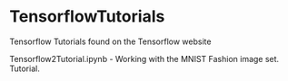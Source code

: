# TensorflowTutorials
Tensorflow Tutorials found on the Tensorflow website

Tensorflow2Tutorial.ipynb - Working with the MNIST Fashion image set. Tutorial. <br>
